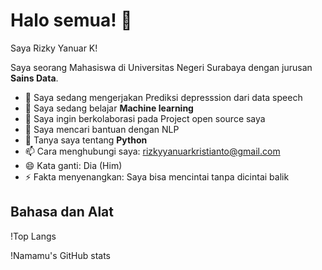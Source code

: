 # Halo semua! 👋

Saya Rizky Yanuar K!

Saya seorang Mahasiswa di Universitas Negeri Surabaya dengan jurusan **Sains Data**.

- 🔭 Saya sedang mengerjakan Prediksi depresssion dari data speech
- 🌱 Saya sedang belajar **Machine learning**
- 👯 Saya ingin berkolaborasi pada Project open source saya
- 🤔 Saya mencari bantuan dengan NLP
- 💬 Tanya saya tentang **Python**
- 📫 Cara menghubungi saya: rizkyyanuarkristianto@gmail.com
- 😄 Kata ganti: Dia (Him)
- ⚡ Fakta menyenangkan: Saya bisa mencintai tanpa dicintai balik


## Bahasa dan Alat

!Top Langs

!Namamu's GitHub stats

